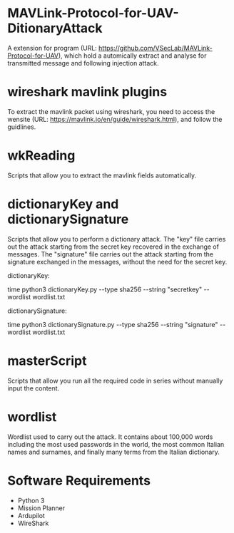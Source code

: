 # MAVLink-Protocol-for-UAV-DitionaryAttack

A extension for program (URL: https://github.com/VSecLab/MAVLink-Protocol-for-UAV), which hold a automically extract and analyse for transmitted message and following injection attack.

# wireshark mavlink plugins

To extract the mavlink packet using wireshark, you need to access the wensite (URL: https://mavlink.io/en/guide/wireshark.html), and follow the guidlines.

# wkReading

Scripts that allow you to extract the mavlink fields automatically.

# dictionaryKey and dictionarySignature

Scripts that allow you to perform a dictionary attack. The "key" file carries out the attack starting from the secret key recovered in the exchange of messages. The "signature" file carries out the attack starting from the signature exchanged in the messages, without the need for the secret key.

dictionaryKey:

time python3 dictionaryKey.py --type sha256 --string "secretkey" --wordlist wordlist.txt

dictionarySignature:

time python3 dictionarySignature.py --type sha256 --string "signature" --wordlist wordlist.txt

# masterScript

Scripts that allow you run all the required code in series without manually input the content.

# wordlist

Wordlist used to carry out the attack.  It contains about 100,000 words including the most used passwords in the world, the most common Italian names and surnames, and finally many terms from the Italian dictionary.

# Software Requirements 

- Python 3
- Mission Planner
- Ardupilot
- WireShark
